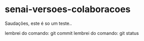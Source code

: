 # senai-versoes-colaboracoes

Saudações, este é so um teste..

lembrei do comando: git commit
lembrei do comando: git status